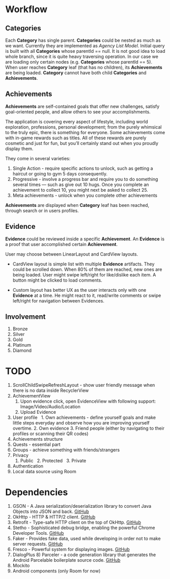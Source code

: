 # Workflow
## Categories
Each **Category** has single parent. **Categories** could be nested as much as we want. Currently they are implemented as *Agency List Model*. Initial query is built with all **Categories** whose parentId == null. It is not good idea to load whole branch, since it is quite heavy traversing operation. In our case we are loading only certain nodes (e.g. **Categories** whose parentId == 5). When user reaches **Category** leaf (that has no children), its **Achievements** are being loaded. **Category** cannot have both child **Categories** and **Achievements**.

## Achievements

**Achievements** are self-contained goals that offer new challenges, satisfy goal-oriented people, and allow others to see your accomplishments.

The application is covering every aspect of lifestyle, including world exploration, professions, personal development; from the purely whimsical to the truly epic, there is something for everyone. Some achievements come with in-game rewards such as titles. All of these rewards are purely cosmetic and just for fun, but you’ll certainly stand out when you proudly display them.

They come in several varieties:
1. Single Action - require specific actions to unlock, such as getting a haircut or going to gym 5 days consequently.
2. Progressive - involve a progress bar and require you to do something several times — such as give out 10 hugs. Once you complete an achievement to collect 10, you might next be asked to collect 25.
3. Meta achievements - unlock when you complete other achievements

**Achievements** are displayed when **Category** leaf has been reached, through search or in users profiles.

## Evidence
**Evidence** could be reviewed inside a specific **Achievement**. An **Evidence** is a proof that user accomplished certain **Achievement**.

User may choose between LinearLayout and CardView layouts.

* CardView layout is simple list with multiple **Evidence** artifacts. They could be scrolled down. When 80% of them are reached, new ones are being loaded. User might swipe left/right for like/dislike each item. A button might be clicked to load comments. 

* Custom layout has better UX as the user interacts only with one **Evidence** at a time.
He might react to it, read/write comments or swipe left/right for navigation between Evidences.

## Involvement
1. Bronze
2. Silver
3. Gold
4. Platinum
5. Diamond

# TODO
1. ScrollChildSwipeRefreshLayout - show user friendly message when there is no data inside RecyclerView
2. AchievementView
   1. Upon evidence click, open EvidenceView with following support: Image/Video/Audio/Location
   2. Upload Evidence
3. User profile
   1. Own achievements - define yourself goals and make little steps everyday and observe how you are improving yourself overtime.
   2. Own evidence
   3. Friend people (either by navigating to their profiles or scanning their QR codes)
4. Achievements structure
5. Quests - essential part
6. Groups - achieve something with friends/strangers
7. Privacy
   1. Public
   2. Protected
   3. Private
8. Authentication
9. Local data source using Room

# Dependencies
1) GSON - A Java serialization/deserialization library to convert Java Objects into JSON and back. [GitHub](https://github.com/google/gson)
2) OkHttp - HTTP & HTTP/2 client. [GitHub](https://github.com/square/okhttp)
3) Retrofit - Type-safe HTTP client on the top of OkHttp. [GitHub](https://github.com/square/retrofit)
4) Stetho - Sophisticated debug bridge, enabling the powerful Chrome Developer Tools. [GitHub](https://github.com/facebook/stetho)
5) Faker - Provides fake data, used while developing in order not to make server requests. [GitHub](https://github.com/thiagokimo/Faker)
6) Fresco - Powerful system for displaying images. [GitHub](https://github.com/facebook/fresco)
7) DialogPlus
8) Parceler - a code generation library that generates the Android Parcelable boilerplate source code. [GitHub](https://github.com/johncarl81/parceler)
9) Mockito
10) Android components (only Room for now)
